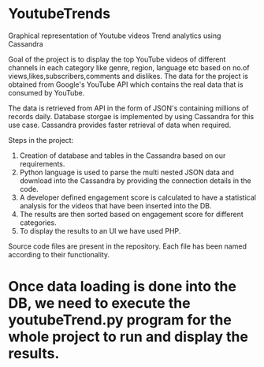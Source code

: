 # YoutubeTrends
Graphical representation of Youtube videos Trend analytics using Cassandra

Goal of the project is to display the top YouTube videos of different channels in each category like genre, region, language etc based on no.of views,likes,subscribers,comments and dislikes. The data for the project is obtained from Google's YouTube API which contains the real data that is consumed by YouTube.

The data is retrieved from API in the form of JSON's containing millions of records daily. 
Database storgae is implemented by using Cassandra for this use case. Cassandra provides faster retrieval of data when required.

Steps in the project:
1) Creation of database and tables in the Cassandra based on our requirements.
2) Python language is used to parse the multi nested JSON data and download into the Cassandra by providing the connection details in the code.
3) A developer defined engagement score is calculated to have a statistical analysis for the videos that have been inserted into the DB.
4) The results are then sorted based on engagement score for different categories.
5) To display the results to an UI we have used PHP.


Source code files are present in the repository. Each file has been named according to their functionality. 
# Once data loading is done into the DB, we need to execute the youtubeTrend.py program for the whole project to run and display the results.
